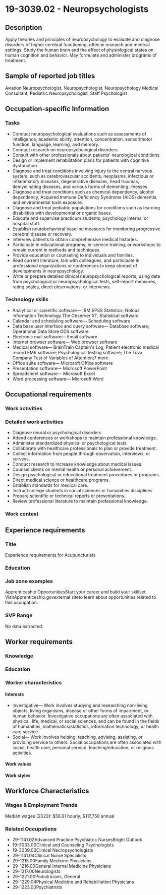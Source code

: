 # 19-3039.02 - Neuropsychologists

## Description
Apply theories and principles of neuropsychology to evaluate and diagnose disorders of higher cerebral functioning, often in research and medical settings. Study the human brain and the effect of physiological states on human cognition and behavior. May formulate and administer programs of treatment.

## Sample of reported job titles
Aviation Neuropsychologist, Neuropsychologist, Neuropsychology Medical Consultant, Pediatric Neuropsychologist, Staff Psychologist

## Occupation-specific Information
### Tasks
- Conduct neuropsychological evaluations such as assessments of intelligence, academic ability, attention, concentration, sensorimotor function, language, learning, and memory.
- Conduct research on neuropsychological disorders.
- Consult with other professionals about patients' neurological conditions.
- Design or implement rehabilitation plans for patients with cognitive dysfunction.
- Diagnose and treat conditions involving injury to the central nervous system, such as cerebrovascular accidents, neoplasms, infectious or inflammatory diseases, degenerative diseases, head traumas, demyelinating diseases, and various forms of dementing illnesses.
- Diagnose and treat conditions such as chemical dependency, alcohol dependency, Acquired Immune Deficiency Syndrome (AIDS) dementia, and environmental toxin exposure.
- Diagnose and treat pediatric populations for conditions such as learning disabilities with developmental or organic bases.
- Educate and supervise practicum students, psychology interns, or hospital staff.
- Establish neurobehavioral baseline measures for monitoring progressive cerebral disease or recovery.
- Interview patients to obtain comprehensive medical histories.
- Participate in educational programs, in-service training, or workshops to remain current in methods and techniques.
- Provide education or counseling to individuals and families.
- Read current literature, talk with colleagues, and participate in professional organizations or conferences to keep abreast of developments in neuropsychology.
- Write or prepare detailed clinical neuropsychological reports, using data from psychological or neuropsychological tests, self-report measures, rating scales, direct observations, or interviews.

### Technology skills
- Analytical or scientific software— IBM SPSS Statistics; Noldus Information Technology The Observer XT; Statistical software
- Calendar and scheduling software— Scheduling software
- Data base user interface and query software— Database software; Operational Data Store ODS software
- Electronic mail software— Email software
- Internet browser software— Web browser software
- Medical software— BrainTrain Captain's Log; Patient electronic medical record EMR software; Psychological testing software; The Tova Company Test of Variables of Attention;7 more
- Office suite software— Microsoft Office software
- Presentation software— Microsoft PowerPoint
- Spreadsheet software— Microsoft Excel
- Word processing software— Microsoft Word

## Occupational requirements
### Work activities


### Detailed work activities
- Diagnose neural or psychological disorders.
- Attend conferences or workshops to maintain professional knowledge.
- Administer standardized physical or psychological tests.
- Collaborate with healthcare professionals to plan or provide treatment.
- Collect information from people through observation, interviews, or surveys.
- Conduct research to increase knowledge about medical issues.
- Counsel clients on mental health or personal achievement.
- Design psychological or educational treatment procedures or programs.
- Direct medical science or healthcare programs.
- Establish standards for medical care.
- Instruct college students in social sciences or humanities disciplines.
- Prepare scientific or technical reports or presentations.
- Review professional literature to maintain professional knowledge.

### Work context


## Experience requirements
### Title
Experience requirements for Acupuncturists

### Education


### Job zone examples
Apprenticeship OpportunitiesStart your career and build your skillset. VisitApprenticeship.govexternal siteto learn about opportunities related to this occupation.

### SVP Range
No data extracted.

## Worker requirements
### Knowledge


### Education


### Worker characteristics
#### Interests
- Investigative— Work involves studying and researching non-living objects, living organisms, disease or other forms of impairment, or human behavior. Investigative occupations are often associated with physical, life, medical, or social sciences, and can be found in the fields of humanities, mathematics/statistics, information technology, or health care service.
- Social— Work involves helping, teaching, advising, assisting, or providing service to others. Social occupations are often associated with social, health care, personal service, teaching/education, or religious activities.

#### Work values


#### Work styles


## Workforce Characteristics
### Wages & Employment Trends
Median wages (2023): $56.61 hourly, $117,750 annual

### Related Occupations
- 29-1141.02Advanced Practice Psychiatric NursesBright Outlook
- 19-3033.00Clinical and Counseling Psychologists
- 19-3039.03Clinical Neuropsychologists
- 29-1141.04Clinical Nurse Specialists
- 29-1215.00Family Medicine Physicians
- 29-1216.00General Internal Medicine Physicians
- 29-1217.00Neurologists
- 29-1221.00Pediatricians, General
- 29-1229.04Physical Medicine and Rehabilitation Physicians
- 29-1223.00Psychiatrists